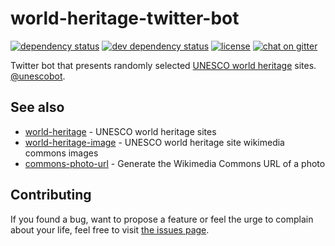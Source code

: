 # world-heritage-twitter-bot

[![dependency status](https://img.shields.io/david/juliuste/world-heritage-twitter-bot.svg)](https://david-dm.org/juliuste/world-heritage-twitter-bot)
[![dev dependency status](https://img.shields.io/david/dev/juliuste/wworld-heritage-twitter-bot.svg)](https://david-dm.org/juliuste/world-heritage-twitter-bot#info=devDependencies)
[![license](https://img.shields.io/github/license/juliuste/world-heritage-twitter-bot.svg?style=flat)](LICENSE)
[![chat on gitter](https://badges.gitter.im/juliuste.svg)](https://gitter.im/juliuste)

Twitter bot that presents randomly selected [UNESCO world heritage](http://whc.unesco.org/) sites. [@unescobot](https://twitter.com/unescobot).

## See also

- [world-heritage](https://github.com/juliuste/world-heritage) - UNESCO world heritage sites
- [world-heritage-image](https://github.com/juliuste/world-heritage-image) - UNESCO world heritage site wikimedia commons images
- [commons-photo-url](https://github.com/derhuerst/commons-photo-url) - Generate the Wikimedia Commons URL of a photo


## Contributing

If you found a bug, want to propose a feature or feel the urge to complain about your life, feel free to visit [the issues page](https://github.com/juliuste/world-heritage-twitter-bot/issues).
